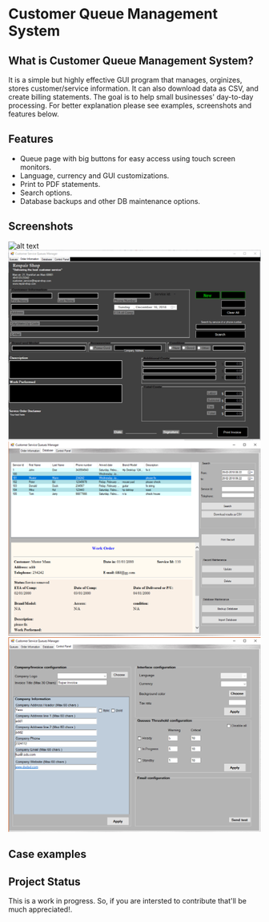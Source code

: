 # Customer Queue Management System

## What is Customer Queue Management System?

It is a simple but highly effective GUI program that manages, orginizes, stores customer/service information. It can also download data as CSV, and create billing statements. The goal is to help small businesses' day-to-day processing. For better explanation please see examples, screenshots and features below.

## Features

- Queue page with big buttons for easy access using touch screen monitors.
- Language, currency and GUI customizations.
- Print to PDF statements.
- Search options.
- Database backups and other DB maintenance options.


## Screenshots

![alt text](DatabasesConnection/Resources/queue_page.git)
![alt text](DatabasesConnection/Resources/customer_info_page.gif)
![alt text](DatabasesConnection/Resources/database_page.PNG)
![alt text](DatabasesConnection/Resources/control_panel_page.PNG)

## Case examples


## Project Status

This is a work in progress. So, if you are intersted to contribute that'll be much appreciated!.

